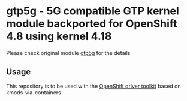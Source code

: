 # gtp5g - 5G compatible GTP kernel module backported for OpenShift 4.8 using kernel 4.18

Please check original module [gtp5g](https://github.com/free5gc/gtp5g) for the details

## Usage

This repository is to be used with the [OpenShift driver toolkit](https://docs.openshift.com/container-platform/4.8/scalability_and_performance/psap-driver-toolkit.html) based on kmods-via-containers
